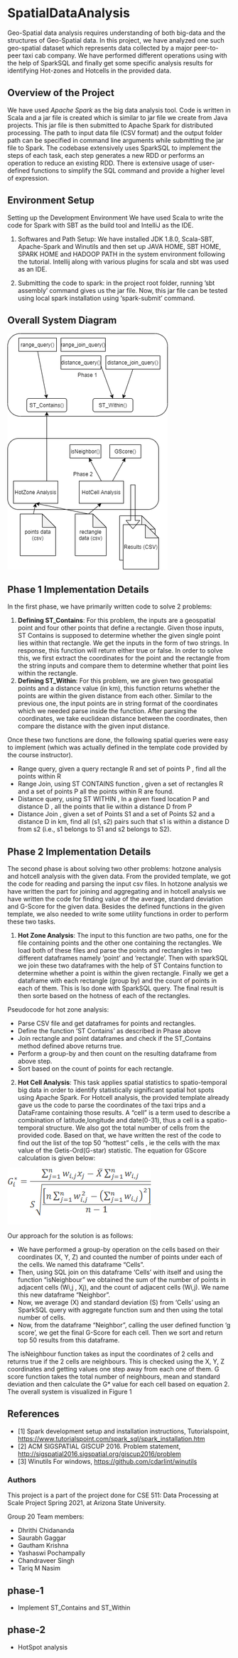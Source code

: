 # SpatialDataAnalysis

Geo-Spatial data analysis requires understanding of both big-data and the structures of Geo-Spatial data. In this project, we have analyzed one such geo-spatial dataset which represents data collected by a major peer-to-peer taxi cab company. We have performed different operations using with the help of SparkSQL and finally get some specific analysis results for identifying Hot-zones and Hotcells in the provided data.

## Overview of the Project

We have used *Apache Spark* as the big data analysis tool. Code is written in Scala and a jar file is created which is similar to jar file we create from Java projects. This jar file is then submitted to Apache Spark for distributed processing. The path to input data file (CSV format) and the output folder path can be specified in command line arguments while submitting the jar file to Spark. The codebase extensively uses SparkSQL to implement the steps of each task, each step generates a new RDD or performs an operation to reduce an existing RDD. There is extensive usage of user-defined functions to simplify the SQL command and provide a higher level of expression.

## Environment Setup

Setting up the Development Environment We have used Scala to write the code for Spark with SBT as the build tool and IntelliJ as the IDE.

1. Softwares and Path Setup: We have installed JDK 1.8.0, Scala-SBT, Apache-Spark and Winutils and then set up JAVA HOME, SBT HOME, SPARK HOME and HADOOP PATH in the system environment following the tutorial. Intellij along with various plugins for scala and sbt was used as an IDE.

2. Submitting the code to spark: in the project root folder, running ’sbt assembly’ command gives us the jar file. Now, this jar file can be tested using local spark installation using ‘spark-submit’ command.

## Overall System Diagram

![System Design](OverallSystemDiagram.png)

## Phase 1 Implementation Details

In the first phase, we have primarily written code to solve 2 problems:

1. **Defining ST_Contains**: For this problem, the inputs are a geospatial point and four other points that define a rectangle. Given those inputs, ST Contains is supposed to determine whether the given single point lies within that rectangle. We get the inputs in the form of two strings. In response, this function will return either true or false. In order to solve this, we first extract the coordinates for the point and the rectangle from the string inputs and compare them to determine whether that point lies within the rectangle.
2. **Defining ST_Within**: For this problem, we are given two geospatial points and a distance value (in km), this function returns whether the points are within the given distance from each other. Similar to the previous one, the input points are in string format of the coordinates which we needed parse inside the function. After parsing the coordinates, we take euclidean distance between the coordinates, then compare the distance with the given input distance.

Once these two functions are done, the following spatial queries were easy to implement (which was actually defined in the template code provided by the course instructor).

- Range query, given a query rectangle R and set of points P , find all the points within R
- Range Join, using ST CONTAINS function , given a set of rectangles R and a set of points P all the points within R are found.
- Distance query, using ST WITHIN , In a given fixed location P and distance D , all the points that lie within a distance D from P
- Distance Join , given a set of Points S1 and a set of Points S2 and a distance D in km, find all (s1, s2) pairs such that s1 is within a distance D from s2 (i.e., s1 belongs to S1 and s2 belongs to S2).

## Phase 2 Implementation Details

The second phase is about solving two other problems: hotzone analysis and hotcell analysis with the given data. From the provided template, we got the code for reading and parsing the input csv files. In hotzone analysis we have written the part for joining and aggregating and in hotcell analysis we have written the code for finding value of the average, standard deviation and G-Score for the given data. Besides the defined functions in the given template, we also needed to write some utility functions in order to perform these two tasks.

1. **Hot Zone Analysis**: The input to this function are two paths, one for the file containing points and the other one containing the rectangles. We load both of these files and parse the points and rectangles in two different dataframes namely ’point’ and ’rectangle’. Then with sparkSQL we join these two dataframes with the help of ST Contains function to determine whether a point is within the given rectangle. Finally we get a dataframe with each rectangle (group by) and the count of points in each of them. This is  lso done with SparkSQL query. The final result is then sorte based on the hotness of each of the rectangles.

Pseudocode for hot zone analysis:
- Parse CSV file and get dataframes for points and rectangles.
- Define the function ‘ST Contains’ as described in Phase above
- Join rectangle and point dataframes and check if the ST_Contains method defined above returns true.
- Perform a group-by and then count on the resulting dataframe from above step.
- Sort based on the count of points for each rectangle.

2. **Hot Cell Analysis**: This task applies spatial statistics to spatio-temporal big data in order to identify statistically significant spatial hot spots using Apache Spark. For Hotcell analysis, the provided template already gave us the code to parse the coordinates of the taxi trips and a DataFrame containing those results. A “cell” is a term used to describe a combination of latitude,longitude and date(0-31), thus a cell is a spatio-temporal structure. We also got the total number of cells from the provided code. Based on that, we have written the rest of the code to find out the list of the top 50 “hottest” cells , ie the cells with the max value of the Getis-Ord(G-star) statistic. The equation for GScore calculation is given below:

![G-star calculation](g-star.png)


Our approach for the solution is as follows:
- We have performed a group-by operation on the cells based on their coordinates (X, Y, Z) and counted the number of points under each of the cells. We named this dataframe “Cells”.
- Then, using SQL join on this dataframe ‘Cells’ with itself and using the function “isNeighbour” we obtained the sum of the number of points in adjacent cells (Wi,j , Xj), and the count of adjacent cells (Wi,j). We name this new
dataframe “Neighbor”.
- Now, we average (X) and standard deviation (S) from
‘Cells’ using an SparkSQL query with aggregate function
sum and then using the total number of cells.
- Now, from the dataframe “Neighbor”, calling the user defined function ‘g score’, we get the final G-Score for each cell. Then we sort and return top 50 results from this dataframe.

The isNeighbour function takes as input the coordinates of 2 cells and returns true if the 2 cells are neighbours. This is checked using the X, Y, Z coordinates and getting values one step away from each one of them. G score function takes the total number of neighbours, mean and standard deviation and then calculate the G* value for each cell based on equation 2. The overall system is visualized in Figure 1

## References

- [1] Spark development setup and installation instructions, Tutorialspoint, https://www.tutorialspoint.com/spark_sql/spark_installation.htm
- [2] ACM SIGSPATIAL GISCUP 2016. Problem statement, http://sigspatial2016.sigspatial.org/giscup2016/problem
- [3] Winutils For windows, https://github.com/cdarlint/winutils

### Authors

This project is a part of the project done for CSE 511: Data Processing at Scale Project Spring 2021, at Arizona State University.

Group 20 Team members:
- Dhrithi Chidananda
- Saurabh Gaggar
- Gautham Krishna
- Yashaswi Pochampally
- Chandraveer Singh
- Tariq M Nasim

## phase-1
 - Implement ST_Contains and ST_Within

## phase-2
 - HotSpot analysis
